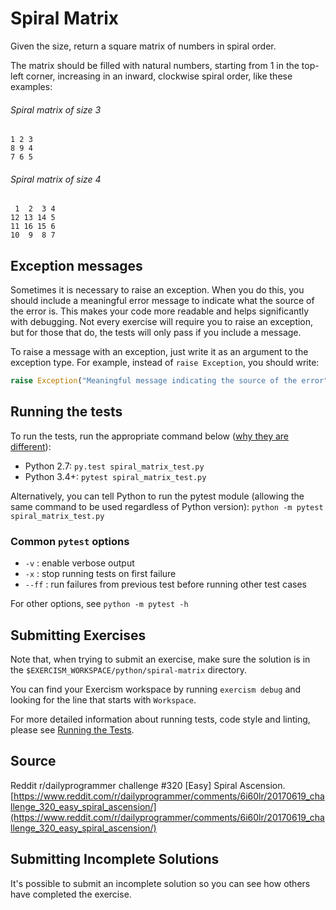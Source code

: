 # Spiral Matrix

Given the size, return a square matrix of numbers in spiral order.

The matrix should be filled with natural numbers, starting from 1
in the top-left corner, increasing in an inward, clockwise spiral order,
like these examples:

###### Spiral matrix of size 3

```text
1 2 3
8 9 4
7 6 5
```

###### Spiral matrix of size 4

```text
 1  2  3 4
12 13 14 5
11 16 15 6
10  9  8 7
```

## Exception messages

Sometimes it is necessary to raise an exception. When you do this, you should include a meaningful error message to
indicate what the source of the error is. This makes your code more readable and helps significantly with debugging. Not
every exercise will require you to raise an exception, but for those that do, the tests will only pass if you include
a message.

To raise a message with an exception, just write it as an argument to the exception type. For example, instead of
`raise Exception`, you should write:

```python
raise Exception("Meaningful message indicating the source of the error")
```

## Running the tests

To run the tests, run the appropriate command below ([why they are different](https://github.com/pytest-dev/pytest/issues/1629#issue-161422224)):

- Python 2.7: `py.test spiral_matrix_test.py`
- Python 3.4+: `pytest spiral_matrix_test.py`

Alternatively, you can tell Python to run the pytest module (allowing the same command to be used regardless of Python version):
`python -m pytest spiral_matrix_test.py`

### Common `pytest` options

- `-v` : enable verbose output
- `-x` : stop running tests on first failure
- `--ff` : run failures from previous test before running other test cases

For other options, see `python -m pytest -h`

## Submitting Exercises

Note that, when trying to submit an exercise, make sure the solution is in the `$EXERCISM_WORKSPACE/python/spiral-matrix` directory.

You can find your Exercism workspace by running `exercism debug` and looking for the line that starts with `Workspace`.

For more detailed information about running tests, code style and linting,
please see [Running the Tests](http://exercism.io/tracks/python/tests).

## Source

Reddit r/dailyprogrammer challenge #320 [Easy] Spiral Ascension. [https://www.reddit.com/r/dailyprogrammer/comments/6i60lr/20170619_challenge_320_easy_spiral_ascension/](https://www.reddit.com/r/dailyprogrammer/comments/6i60lr/20170619_challenge_320_easy_spiral_ascension/)

## Submitting Incomplete Solutions

It's possible to submit an incomplete solution so you can see how others have completed the exercise.
